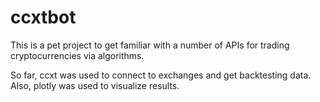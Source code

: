 # ccxtbot

This is a pet project to get familiar with a number of APIs for trading
cryptocurrencies via algorithms.

So far, ccxt was used to connect to exchanges and get backtesting data.
Also, plotly was used to visualize results.
